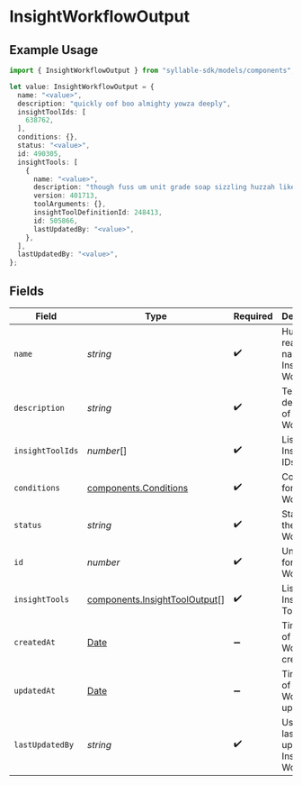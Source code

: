 # InsightWorkflowOutput

## Example Usage

```typescript
import { InsightWorkflowOutput } from "syllable-sdk/models/components";

let value: InsightWorkflowOutput = {
  name: "<value>",
  description: "quickly oof boo almighty yowza deeply",
  insightToolIds: [
    638762,
  ],
  conditions: {},
  status: "<value>",
  id: 490305,
  insightTools: [
    {
      name: "<value>",
      description: "though fuss um unit grade soap sizzling huzzah like nor",
      version: 401713,
      toolArguments: {},
      insightToolDefinitionId: 248413,
      id: 505866,
      lastUpdatedBy: "<value>",
    },
  ],
  lastUpdatedBy: "<value>",
};
```

## Fields

| Field                                                                                         | Type                                                                                          | Required                                                                                      | Description                                                                                   |
| --------------------------------------------------------------------------------------------- | --------------------------------------------------------------------------------------------- | --------------------------------------------------------------------------------------------- | --------------------------------------------------------------------------------------------- |
| `name`                                                                                        | *string*                                                                                      | :heavy_check_mark:                                                                            | Human readable name of Insight Workflow                                                       |
| `description`                                                                                 | *string*                                                                                      | :heavy_check_mark:                                                                            | Text description of Insight Workflow                                                          |
| `insightToolIds`                                                                              | *number*[]                                                                                    | :heavy_check_mark:                                                                            | List of Insight Tool IDs                                                                      |
| `conditions`                                                                                  | [components.Conditions](../../models/components/conditions.md)                                | :heavy_check_mark:                                                                            | Conditions for Insight Workflow                                                               |
| `status`                                                                                      | *string*                                                                                      | :heavy_check_mark:                                                                            | Status of the Insight Workflow                                                                |
| `id`                                                                                          | *number*                                                                                      | :heavy_check_mark:                                                                            | Unique ID for Insight Workflow                                                                |
| `insightTools`                                                                                | [components.InsightToolOutput](../../models/components/insighttooloutput.md)[]                | :heavy_check_mark:                                                                            | List of Insight Tools                                                                         |
| `createdAt`                                                                                   | [Date](https://developer.mozilla.org/en-US/docs/Web/JavaScript/Reference/Global_Objects/Date) | :heavy_minus_sign:                                                                            | Timestamp of Insight Workflow creation                                                        |
| `updatedAt`                                                                                   | [Date](https://developer.mozilla.org/en-US/docs/Web/JavaScript/Reference/Global_Objects/Date) | :heavy_minus_sign:                                                                            | Timestamp of Insight Workflow update                                                          |
| `lastUpdatedBy`                                                                               | *string*                                                                                      | :heavy_check_mark:                                                                            | User who last updated Insight Workflow                                                        |